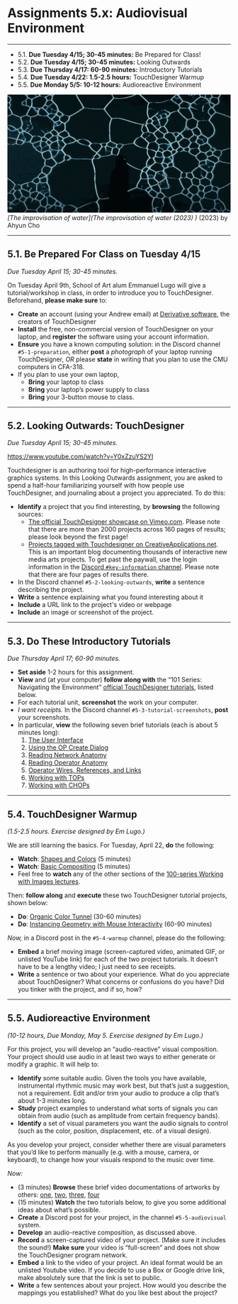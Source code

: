 # Assignments 5.x: Audiovisual Environment

---

* 5.1. **Due Tuesday 4/15; 30-45 minutes:** Be Prepared for Class! 
* 5.2. **Due Tuesday 4/15; 30-45 minutes:** Looking Outwards
* 5.3. **Due Thursday 4/17: 60-90 minutes:** Introductory Tutorials
* 5.4. **Due Tuesday 4/22: 1.5-2.5 hours:** TouchDesigner Warmup
* 5.5. **Due Monday 5/5: 10-12 hours:** Audioreactive Environment

[![av_banner.gif](av_banner.gif)](https://www.youtube.com/watch?app=desktop&v=SbYtIiZdrew)<br />*[The improvisation of water](The improvisation of water (2023) )* (2023) by Ahyun Cho

---

## 5.1. Be Prepared For Class on Tuesday 4/15

*Due Tuesday April 15; 30-45 minutes.*

On Tuesday April 9th, School of Art alum Emmanuel Lugo will give a tutorial/workshop in class, in order to introduce you to TouchDesigner. Beforehand, **please make sure** to:

* **Create** an account (using your Andrew email) at [Derivative software](https://derivative.ca/), the creators of TouchDesigner
* **Install** the free, non-commercial version of TouchDesigner on your laptop, and **register** the software using your account information. 
* **Ensure** you have a known computing solution: in the Discord channel `#5-1-preparation`, either **post** a *photograph* of your laptop running TouchDesigner, *OR* please **state** in writing that you plan to use the CMU computers in CFA-318.
* If you plan to use your own laptop, 
  * **Bring** your laptop to class
  * **Bring** your laptop’s power supply to class
  * **Bring** your 3-button mouse to class.

---

## 5.2. Looking Outwards: TouchDesigner

*Due Tuesday April 15; 30-45 minutes.*

https://www.youtube.com/watch?v=Y0xZzuYS2YI

Touchdesigner is an authoring tool for high-performance interactive graphics systems. In this Looking Outwards assignment, you are asked to spend a half-hour familiarizing yourself with how people use TouchDesigner, and journaling about a project you appreciated. To do this: 

* **Identify** a project that you find interesting, by **browsing** the following sources: 
  * [The official TouchDesigner showcase on Vimeo.com](https://vimeo.com/groups/touchdesigner/sort:plays/format:thumbnail). Please note that there are more than 2000 projects across 160 pages of results; please look beyond the first page!
  * [Projects tagged with Touchdesigner on CreativeApplications.net](https://www.creativeapplications.net/?s=touchdesigner). This is an important blog documenting thousands of interactive new media arts projects. To get past the paywall, use the login information in the [Discord `#key-information` channel](https://discord.com/channels/1325654518544728137/1325736563417808957/1328429634563608640). Please note that there are four pages of results there. 
* In the Discord channel `#5-2-looking-outwards`, **write** a sentence describing the project.
* **Write** a sentence explaining what you found interesting about it
* **Include** a URL link to the project's video or webpage
* **Include** an image or screenshot of the project.

---

## 5.3. Do These Introductory Tutorials

*Due Thursday April 17; 60-90 minutes.*

* **Set aside** 1-2 hours for this assignment. 
* **View** and (at your computer) **follow along with** the “101 Series: Navigating the Environment” [official TouchDesigner tutorials](https://learn.derivative.ca/courses/100-fundamentals/), listed below. 
* For each tutorial unit, **screenshot** the work on your computer. 
* *I want receipts.* In the Discord channel `#5-3-tutorial-screenshots`, **post** your screenshots. 
* In particular, **view** the following seven brief tutorials (each is about 5 minutes long):
  1. [The User Interface](https://learn.derivative.ca/courses/100-fundamentals/lessons/101-navigating-the-environment/topic/user-interface/)
  2. [Using the OP Create Dialog](https://learn.derivative.ca/courses/100-fundamentals/lessons/101-navigating-the-environment/topic/using-the-op-create-dialog/)
  3. [Reading Network Anatomy](https://learn.derivative.ca/courses/100-fundamentals/lessons/101-navigating-the-environment/topic/reading-network-anatomy/)
  4. [Reading Operator Anatomy](https://learn.derivative.ca/courses/100-fundamentals/lessons/101-navigating-the-environment/topic/reading-operator-anatomy/)
  5. [Operator Wires, References, and Links](https://learn.derivative.ca/courses/100-fundamentals/lessons/101-navigating-the-environment/topic/manipulating-operator-wires/)
  6. [Working with TOPs](https://learn.derivative.ca/courses/100-fundamentals/lessons/101-navigating-the-environment/topic/working-with-tops/)
  7. [Working with CHOPs](https://learn.derivative.ca/courses/100-fundamentals/lessons/101-navigating-the-environment/topic/working-with-chops/)

  
---

## 5.4. TouchDesigner Warmup

*(1.5-2.5 hours. Exercise designed by Em Lugo.)*

We are still learning the basics. For Tuesday, April 22, **do** the following:

* **Watch**: [Shapes and Colors](https://learn.derivative.ca/courses/100-fundamentals/lessons/102-tops-working-with-images/topic/shapes-colors/) (5 minutes)
* **Watch**: [Basic Compositing](https://learn.derivative.ca/courses/100-fundamentals/lessons/102-tops-working-with-images/topic/basic-compositing/) (5 minutes)
* Feel free to **watch** any of the other sections of the [100-series Working with Images lectures](https://learn.derivative.ca/courses/100-fundamentals/lessons/102-tops-working-with-images/). 
 
Then: **follow along** and **execute** these two TouchDesigner tutorial projects, shown below:

* **Do**: [Organic Color Tunnel](https://www.youtube.com/watch?v=gHPrDMqOmJ0) (30-60 minutes)
* **Do**: [Instancing Geometry with Mouse Interactivity](https://www.youtube.com/watch?v=SJZIMGg-thY) (60-90 minutes)

*Now,* in a Discord post in the `#5-4-warmup` channel, please do the following:

* **Embed** a brief moving image (screen-captured video, animated GIF, or unlisted YouTube link) for each of the two project tutorials. It doesn’t have to be a lengthy video; I just need to see receipts.
* **Write** a sentence or two about your experience. What do you appreciate about TouchDesigner? What concerns or confusions do you have? Did you tinker with the project, and if so, how?


---

## 5.5. Audioreactive Environment

*(10-12 hours, Due Monday, May 5. Exercise designed by Em Lugo.)*

For this project, you will develop an “audio-reactive” visual composition. Your project should use audio in at least two ways to either generate or modify a graphic. It will help to:

* **Identify** some suitable audio. Given the tools you have available, instrumental rhythmic music may work best, but that’s just a suggestion, not a requirement. Edit and/or trim your audio to produce a clip that’s about 1-3 minutes long.
* **Study** project examples to understand what sorts of signals you can obtain from audio (such as amplitude from certain frequency bands).
* **Identify** a set of visual parameters you want the audio signals to control (such as the color, position, displacement, etc. of a visual design).

As you develop your project, consider whether there are visual parameters that you’d like to perform manually (e.g. with a mouse, camera, or keyboard), to change how your visuals respond to the music over time.

*Now:*

* (3 minutes) **Browse** these brief video documentations of artworks by others: [one](https://www.youtube.com/watch?v=_AuGX_TBDnI), [two](https://www.youtube.com/watch?v=e6tSht38gNs), [three](https://www.youtube.com/watch?v=b8RfdTC8UlY), [four](https://www.youtube.com/watch?v=uhZfnWsjr8Y)
* (15 minutes) **Watch** the two tutorials below, to give you some additional ideas about what’s possible.
* **Create** a Discord post for your project, in the channel `#5-5-audiovisual` system.
* **Develop** an audio-reactive composition, as discussed above.
* **Record** a screen-captured video of your project. (Make sure it includes the sound!) **Make sure** your video is “full-screen” and does not show the TouchDesigner program network.
* **Embed** a link to the video of your project. An ideal format would be an unlisted Youtube video. If you decide to use a Box or Google drive link, make absolutely sure that the link is set to public.
* **Write** a few sentences about your project. How would you describe the mappings you established? What do you like best about the project?


